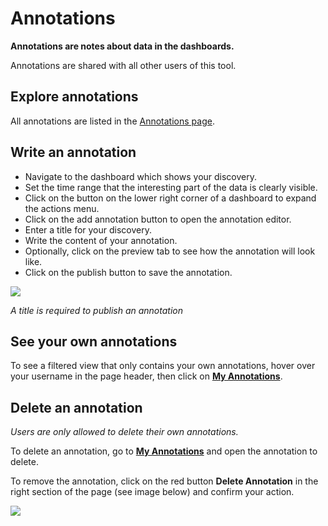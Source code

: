 # Annotations

**Annotations are notes about data in the dashboards.**


Annotations are shared with all other users of this tool.

## Explore annotations

All annotations are listed in the [Annotations page](annotations).


## Write an annotation

- Navigate to the dashboard which shows your discovery.
- Set the time range that the interesting part of the data is clearly visible.
- Click on the button on the lower right corner of a dashboard to expand the actions menu.
- Click on the add annotation button to open the annotation editor.
- Enter a title for your discovery.
- Write the content of your annotation.
- Optionally, click on the preview tab to see how the annotation will look like.
- Click on the publish button to save the annotation.

<img src="assets/images/annots.gif" style="maxWidth:75%;" />


*A title is required to publish an annotation*

## See your own annotations

To see a filtered view that only contains your own annotations, hover over your username in the page header, then click on [**My Annotations**](annotations?my_annotations=true).


## Delete an annotation

*Users are only allowed to delete their own annotations.*

To delete an annotation, go to [**My Annotations**](annotations?my_annotations=true) and open the annotation to delete.

To remove the annotation, click on the red button **Delete Annotation** in the right section of the page (see image below) and confirm your action.

<img src="assets/images/sample_annotation.png" style="maxWidth:75%;" />


